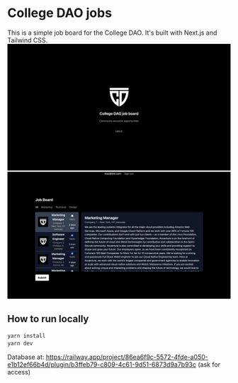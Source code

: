 # College DAO jobs
This is a simple job board for the College DAO. It's built with Next.js and Tailwind CSS.
![Home page](https://github.com/maxwalts/collegedao-jobs/blob/main/public/ss-1.png?raw=true)
![Detail view](https://github.com/maxwalts/collegedao-jobs/blob/main/public/ss-3.png?raw=true)

## How to run locally
```bash
yarn install
yarn dev
```
Database at: https://railway.app/project/86ea6f9c-5572-4fde-a050-e1b12ef66b4d/plugin/b3ffeb79-c809-4c61-9d51-6873d9a7b93c (ask for access)